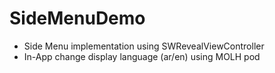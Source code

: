 # SideMenuDemo
- Side Menu implementation using SWRevealViewController
- In-App change display language (ar/en) using MOLH pod
